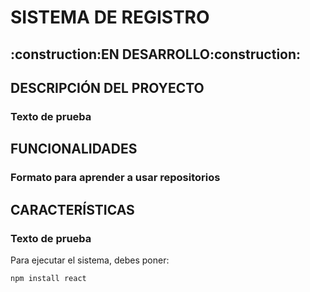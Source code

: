 <h1>SISTEMA DE REGISTRO</h1>

<h2>:construction:EN DESARROLLO:construction:</h2>

<h2>DESCRIPCIÓN DEL PROYECTO</h2>
<h3>Texto de prueba</h3>

<h2>FUNCIONALIDADES</h2>
<H3>Formato para aprender a usar repositorios</H3>

<h2>CARACTERÍSTICAS</h2>
<h3>Texto de prueba</h3>

Para ejecutar el sistema, debes poner:

```npm install react```
